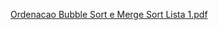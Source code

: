 [Ordenacao Bubble Sort e Merge Sort Lista 1.pdf](https://github.com/user-attachments/files/19059052/Ordenacao.Bubble.Sort.e.Merge.Sort.Lista.1.pdf)
